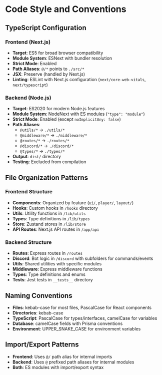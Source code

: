 # Code Style and Conventions

## TypeScript Configuration

### Frontend (Next.js)
- **Target**: ES5 for broad browser compatibility
- **Module System**: ESNext with bundler resolution
- **Strict Mode**: Enabled
- **Path Aliases**: `@/*` points to `./src/*`
- **JSX**: Preserve (handled by Next.js)
- **Linting**: ESLint with Next.js configuration (`next/core-web-vitals`, `next/typescript`)

### Backend (Node.js)
- **Target**: ES2020 for modern Node.js features
- **Module System**: NodeNext with ES modules (`"type": "module"`)
- **Strict Mode**: Enabled (except `noImplicitAny: false`)
- **Path Aliases**: 
  - `@utils/*` → `./utils/*`
  - `@middleware/*` → `./middleware/*`
  - `@routes/*` → `./routes/*`
  - `@discord/*` → `./discord/*`
  - `@types/*` → `./types/*`
- **Output**: `dist/` directory
- **Testing**: Excluded from compilation

## File Organization Patterns

### Frontend Structure
- **Components**: Organized by feature (`ui/`, `player/`, `layout/`)
- **Hooks**: Custom hooks in `/hooks` directory
- **Utils**: Utility functions in `/lib/utils`
- **Types**: Type definitions in `/lib/types`
- **Store**: Zustand stores in `/lib/store`
- **API Routes**: Next.js API routes in `/app/api`

### Backend Structure
- **Routes**: Express routes in `/routes`
- **Discord**: Bot logic in `/discord` with subfolders for commands/events
- **Utils**: Shared utilities with specific modules
- **Middleware**: Express middleware functions
- **Types**: Type definitions and enums
- **Tests**: Jest tests in `__tests__` directory

## Naming Conventions
- **Files**: kebab-case for most files, PascalCase for React components
- **Directories**: kebab-case
- **TypeScript**: PascalCase for types/interfaces, camelCase for variables
- **Database**: camelCase fields with Prisma conventions
- **Environment**: UPPER_SNAKE_CASE for environment variables

## Import/Export Patterns
- **Frontend**: Uses `@/` path alias for internal imports
- **Backend**: Uses `@` prefixed path aliases for internal modules
- **Both**: ES modules with import/export syntax